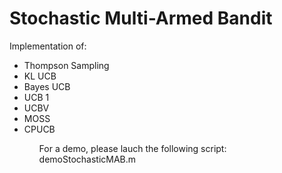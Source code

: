 # Stochastic Multi-Armed Bandit

Implementation of:
<ul>
 <li>Thompson Sampling </li>
 <li>KL UCB </li>
 <li>Bayes UCB </li>
 <li>UCB 1 </li>
 <li>UCBV </li>
 <li>MOSS </li>
 <li>CPUCB </li>
 <ul>
 
 For a demo, please lauch the following script: demoStochasticMAB.m
